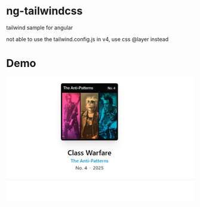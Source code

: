 # ng-tailwindcss
tailwind sample for angular

<p>not able to use the tailwind.config.js in v4, use css @layer instead</p>

<h1>Demo</h1>

[![N|Solid](preview.jpg)](https://desmond-tam.github.io/ng-tailwindcss/)
